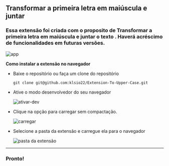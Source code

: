 ##                                        Transformar a primeira letra em maiúscula e juntar

### Essa extensão foi criada com o proposito de Transformar a primeira letra em maiúscula e juntar o texto . Haverá acréscimo de funcionalidades em futuras versões.

![app](https://user-images.githubusercontent.com/53840467/134056477-5416e821-170c-4ebd-98dd-bb36fdabfd21.png)

</div>

**Como instalar a extensão no navegador**

- Baixe o repositório ou faça um clone do repositório 

   `git clone git@github.com:klsio22/Extension-To-Upper-Case.git`

- Ative o modo desenvolvedor do seu navegador

  ![ativar-dev](https://user-images.githubusercontent.com/53840467/134056694-7ac8213c-15f8-4a89-9013-1ee5baa2fc7d.png)

- Clique na opção para carregar sem compactação.

  ![carregar](https://user-images.githubusercontent.com/53840467/134056767-42a00bfe-9b50-45a8-8532-1373c7d8e27c.png)

- Selecione a pasta da extensão e carregue ela para o navegador 

  ![pasta da extensão](https://user-images.githubusercontent.com/53840467/134056797-425af913-5b0f-48ee-8859-94522cadb68b.png)

----------------------------

### Pronto!
